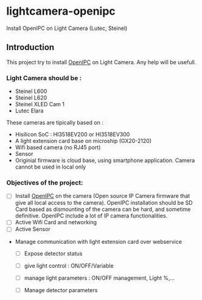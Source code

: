 # lightcamera-openipc
Install OpenIPC on Light Camera (Lutec, Steinel)

## Introduction

This project try to install [OpenIPC](https://openipc.org/) on Light Camera. Any help will be usefull.

### Light Camera should be :
- Steinel L600
- Steinel L620
- Steinel XLED Cam 1
- Lutec Elara

These cameras are tipically based on :
- Hisilicon SoC : HI3518EV200 or HI3518EV300
- A light extension card base on microship (GX20-2120)
- Wifi based camera (no RJ45 port)
- Sensor
- Originial firmware is cloud base, using smartphone application. Camera cannot be used in local only




### Objectives of the project:
- [ ] Install [OpenIPC](https://openipc.org/) on the camera (Open source IP Camera firmware that give all local access to the camera). OpenIPC installation should be SD Card based as dismounting of the camera can be hard, and sometime definitive. OpenIPC include a lot of IP camera functionalities.
- [ ] Active Wifi Card and networking
- [ ] Active Sensor
- Manage communication with light extension card over webservice
    - [ ] Expose detector status
    - [ ] give light control : ON/OFF/Variable
    - [ ] manage light parameters : ON/OFF management, Light %,...
    - [ ] Manage detector parameters




